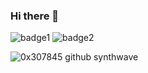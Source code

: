 ### Hi there 👋

![badge1](https://img.shields.io/badge/Language-CSS%20%2F%20JS%20%2F%20HTML%20%2F%20PY-blueviolet) 
![badge2](https://img.shields.io/badge/Discord-Click-Here-informational?link=https://discord.comleft&link=https://discord.gg/DDtDRU7)

![0x307845 github synthwave](https://github-readme-stats.vercel.app/api?username=0x307845&show_icons=true&theme=tokyonight)
